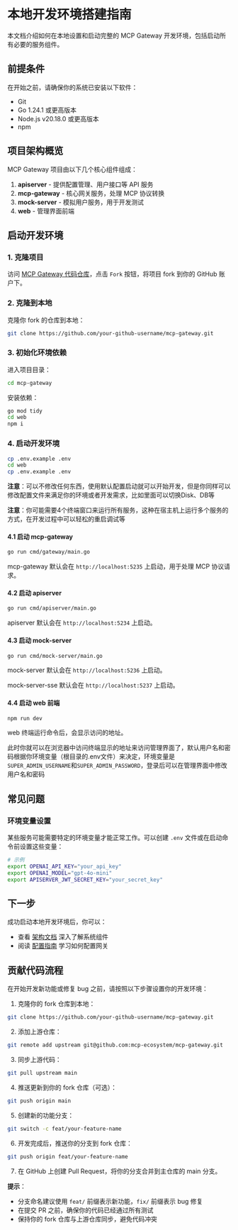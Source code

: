 # 本地开发环境搭建指南

本文档介绍如何在本地设置和启动完整的 MCP Gateway 开发环境，包括启动所有必要的服务组件。

## 前提条件

在开始之前，请确保你的系统已安装以下软件：

- Git
- Go 1.24.1 或更高版本
- Node.js v20.18.0 或更高版本
- npm

## 项目架构概览

MCP Gateway 项目由以下几个核心组件组成：

1. **apiserver** - 提供配置管理、用户接口等 API 服务
2. **mcp-gateway** - 核心网关服务，处理 MCP 协议转换
3. **mock-server** - 模拟用户服务，用于开发测试
4. **web** - 管理界面前端

## 启动开发环境

### 1. 克隆项目

访问 [MCP Gateway 代码仓库](https://github.com/mcp-ecosystem/mcp-gateway)，点击 `Fork` 按钮，将项目 fork 到你的 GitHub 账户下。

### 2. 克隆到本地

克隆你 fork 的仓库到本地：

```bash
git clone https://github.com/your-github-username/mcp-gateway.git
```

### 3. 初始化环境依赖

进入项目目录：
```bash
cd mcp-gateway
```

安装依赖：

```bash
go mod tidy
cd web
npm i
```

### 4. 启动开发环境

```bash
cp .env.example .env
cd web
cp .env.example .env
```

**注意**：可以不修改任何东西，使用默认配置启动就可以开始开发，但是你同样可以修改配置文件来满足你的环境或者开发需求，比如里面可以切换Disk、DB等


**注意**：你可能需要4个终端窗口来运行所有服务，这种在宿主机上运行多个服务的方式，在开发过程中可以轻松的重启调试等

#### 4.1 启动 mcp-gateway

```bash
go run cmd/gateway/main.go
```

mcp-gateway 默认会在 `http://localhost:5235` 上启动，用于处理 MCP 协议请求。

#### 4.2 启动 apiserver 

```bash
go run cmd/apiserver/main.go
```

apiserver 默认会在 `http://localhost:5234` 上启动。

#### 4.3 启动 mock-server

```bash
go run cmd/mock-server/main.go
```

mock-server 默认会在 `http://localhost:5236` 上启动。

mock-server-sse 默认会在 `http://localhost:5237` 上启动。

#### 4.4 启动 web 前端

```bash
npm run dev
```

web 终端运行命令后，会显示访问的地址。

此时你就可以在浏览器中访问终端显示的地址来访问管理界面了，默认用户名和密码根据你环境变量（根目录的.env文件）来决定，环境变量是`SUPER_ADMIN_USERNAME`和`SUPER_ADMIN_PASSWORD`，登录后可以在管理界面中修改用户名和密码


## 常见问题

### 环境变量设置

某些服务可能需要特定的环境变量才能正常工作。可以创建 `.env` 文件或在启动命令前设置这些变量：

```bash
# 示例
export OPENAI_API_KEY="your_api_key"
export OPENAI_MODEL="gpt-4o-mini"
export APISERVER_JWT_SECRET_KEY="your_secret_key"
```

## 下一步

成功启动本地开发环境后，你可以：

- 查看 [架构文档](./architecture) 深入了解系统组件
- 阅读 [配置指南](../configuration/gateways) 学习如何配置网关

## 贡献代码流程

在开始开发新功能或修复 bug 之前，请按照以下步骤设置你的开发环境：

1. 克隆你的 fork 仓库到本地：
```bash
git clone https://github.com/your-github-username/mcp-gateway.git
```

2. 添加上游仓库：
```bash
git remote add upstream git@github.com:mcp-ecosystem/mcp-gateway.git
```

3. 同步上游代码：
```bash
git pull upstream main
```

4. 推送更新到你的 fork 仓库（可选）：
```bash
git push origin main
```

5. 创建新的功能分支：
```bash
git switch -c feat/your-feature-name
```

6. 开发完成后，推送你的分支到 fork 仓库：
```bash
git push origin feat/your-feature-name
```

7. 在 GitHub 上创建 Pull Request，将你的分支合并到主仓库的 main 分支。

**提示**：
- 分支命名建议使用 `feat/` 前缀表示新功能，`fix/` 前缀表示 bug 修复
- 在提交 PR 之前，确保你的代码已经通过所有测试
- 保持你的 fork 仓库与上游仓库同步，避免代码冲突
